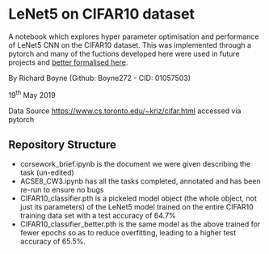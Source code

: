 # LeNet5 on CIFAR10 dataset

A notebook which explores hyper parameter optimisation and performance of LeNet5 CNN on the CIFAR10 dataset. This was implemented through a pytorch and many of the fuctions developed here were used in future projects and [better formalised here](https://github.com/Boyne272/Tools).

By Richard Boyne (Github: Boyne272 - CID: 01057503)

19<sup>th</sup> May 2019

Data Source https://www.cs.toronto.edu/~kriz/cifar.html accessed via pytorch



## Repository Structure

- corsework_brief.ipynb is the document we were given describing the task (un-edited)
- ACSE8_CW3.ipynb has all the tasks completed, annotated and has been re-run to ensure no bugs
- CIFAR10_classifier.pth is a pickeled model object (the whole object, not just its parameters) of the LeNet5 model trained on the entire CIFAR10 training data set with a test accuracy of 64.7%
- CIFAR10_classifier_better.pth is the same model as the above trained for fewer epochs so as to reduce overfitting, leading to a higher test accuracy of 65.5%.
